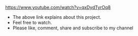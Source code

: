 https://www.youtube.com/watch?v=qxDydTyrOq8

- The above link explains about this project. 
- Feel free to watch. 
- Please like, comment, share and subscribe to my channel
